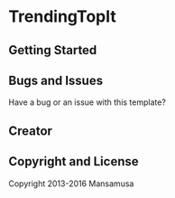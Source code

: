 # TrendingTopIt

## Getting Started


## Bugs and Issues

Have a bug or an issue with this template? 
## Creator



## Copyright and License

Copyright 2013-2016 Mansamusa
